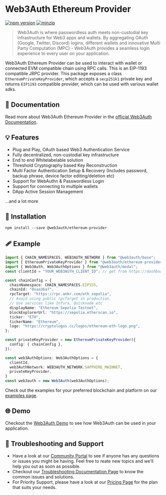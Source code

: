 # Web3Auth Ethereum Provider

[![npm version](https://img.shields.io/npm/v/@web3auth/ethereum-provider?label=%22%22)](https://www.npmjs.com/package/@web3auth/ethereum-provider/v/latest)
[![minzip](https://img.shields.io/bundlephobia/minzip/@web3auth/ethereum-provider?label=%22%22)](https://bundlephobia.com/result?p=@web3auth/ethereum-provider@latest)

> Web3Auth is where passwordless auth meets non-custodial key infrastructure for Web3 apps and wallets. By aggregating OAuth (Google, Twitter, Discord) logins, different wallets and innovative Multi Party Computation (MPC) - Web3Auth provides a seamless login experience to every user on your application.

Web3Auth Ethereum Provider can be used to interact with wallet or connected EVM compatible chain using RPC calls. This is an EIP-1193 compatible JRPC provider. This package exposes a class `EthereumPrivateKeyProvider`, which accepts a `secp251k1` private key and returns `EIP1193` compatible provider, which can be used with various wallet sdks.

## 📖 Documentation

Read more about Web3Auth Ethereum Provider in the [official Web3Auth Documentation](https://web3auth.io/docs/sdk/web/providers/evm#getting-a-provider-from-any-secp256k1-private-key).

## 💡 Features

- Plug and Play, OAuth based Web3 Authentication Service
- Fully decentralized, non-custodial key infrastructure
- End to end Whitelabelable solution
- Threshold Cryptography based Key Reconstruction
- Multi Factor Authentication Setup & Recovery (Includes password, backup phrase, device factor editing/deletion etc)
- Support for WebAuthn & Passwordless Login
- Support for connecting to multiple wallets
- DApp Active Session Management

...and a lot more

## 🔗 Installation

```shell
npm install --save @web3auth/ethereum-provider
```

## 🩹 Example

```ts
import { CHAIN_NAMESPACES, WEB3AUTH_NETWORK } from "@web3auth/base";
import { EthereumPrivateKeyProvider } from "@web3auth/ethereum-provider";
import { Web3Auth, Web3AuthOptions } from "@web3auth/modal";
const clientId = "YOUR_WEB3AUTH_CLIENT_ID"; // get from https://dashboard.web3auth.io

const chainConfig = {
  chainNamespace: CHAIN_NAMESPACES.EIP155,
  chainId: "0xaa36a7",
  rpcTarget: "https://rpc.ankr.com/eth_sepolia",
  // Avoid using public rpcTarget in production.
  // Use services like Infura, Quicknode etc
  displayName: "Ethereum Sepolia Testnet",
  blockExplorerUrl: "https://sepolia.etherscan.io",
  ticker: "ETH",
  tickerName: "Ethereum",
  logo: "https://cryptologos.cc/logos/ethereum-eth-logo.png",
};

const privateKeyProvider = new EthereumPrivateKeyProvider({
  config: { chainConfig },
});

const web3AuthOptions: Web3AuthOptions = {
  clientId,
  web3AuthNetwork: WEB3AUTH_NETWORK.SAPPHIRE_MAINNET,
  privateKeyProvider,
}
const web3auth = new Web3Auth(web3AuthOptions);
```

Check out the examples for your preferred blockchain and platform on our [examples page](https://web3auth.io/docs/examples).

## 🌐 Demo

Checkout the [Web3Auth Demo](https://demo.web3auth.io) to see how Web3Auth can be used in your application.

## 💬 Troubleshooting and Support

- Have a look at our [Community Portal](https://community.web3auth.io/) to see if anyone has any questions or issues you might be having. Feel free to reate new topics and we'll help you out as soon as possible.
- Checkout our [Troubleshooting Documentation Page](https://web3auth.io/docs/troubleshooting) to know the common issues and solutions.
- For Priority Support, please have a look at our [Pricing Page](https://web3auth.io/pricing.html) for the plan that suits your needs.
